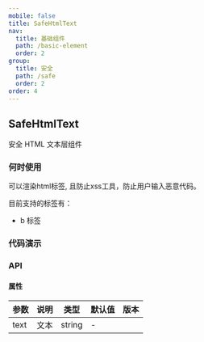 ```yaml
---
mobile: false
title: SafeHtmlText
nav:
  title: 基础组件
  path: /basic-element
  order: 2
group:
  title: 安全
  path: /safe
  order: 2
order: 4
---
```


## SafeHtmlText

安全 HTML 文本层组件

### 何时使用

可以渲染html标签, 且防止xss工具，防止用户输入恶意代码。

目前支持的标签有：

- b 标签

### 代码演示

<code src="./Demo/Demo1.tsx" ></code>

### API

#### 属性

| 参数 | 说明 | 类型   | 默认值 | 版本 |
| ---- | ---- | ------ | ------ | ---- |
| text | 文本 | string | -      |      |
